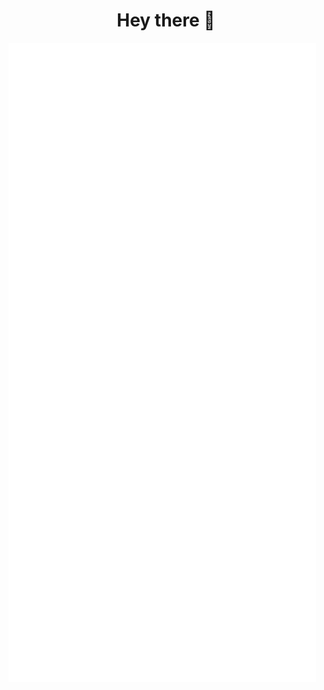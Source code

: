 <h1 align="center">Hey there 👋</h1>

![Metrics](https://github.com/patrickklaeren/patrickklaeren/blob/master/github-metrics.svg)